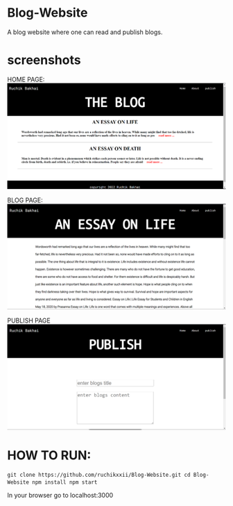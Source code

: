 # Blog-Website
A blog website where one can read and publish blogs.

# screenshots
HOME PAGE:
![home-page](https://github.com/ruchikxxii/Blog-Website/blob/master/screenshots/home-page.png?raw=true)

BLOG PAGE:
![blog-page](https://github.com/ruchikxxii/Blog-Website/blob/master/screenshots/blog-page.png?raw=true)

PUBLISH PAGE
![publish-page](https://github.com/ruchikxxii/Blog-Website/blob/master/screenshots/publish-page.png?raw=true)

# HOW TO RUN:

`git clone https://github.com/ruchikxxii/Blog-Website.git
cd Blog-Website
npm install
npm start`

In your browser go to localhost:3000
